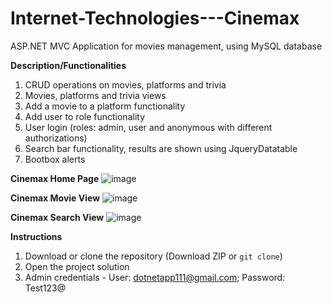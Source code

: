# Internet-Technologies---Cinemax
ASP.NET MVC Application for movies management, using MySQL database


**__Description/Functionalities__**
1. CRUD operations on movies, platforms and trivia
2. Movies, platforms and trivia views
3. Add a movie to a platform functionality
4. Add user to role functionality
5. User login (roles: admin, user and anonymous with different authorizations)
6. Search bar functionality, results are shown using JqueryDatatable
7. Bootbox alerts


**Cinemax Home Page**
![image](https://github.com/mihailspirkoski/Internet-Technologies---Cinemax/assets/74495955/2b24e9a8-c395-44d4-8fe0-6dd80948a127)

**Cinemax Movie View**
![image](https://github.com/mihailspirkoski/Internet-Technologies---Cinemax/assets/74495955/f22462e4-a863-4b15-8708-7efa959e73ca)

**Cinemax Search View**
![image](https://github.com/mihailspirkoski/Internet-Technologies---Cinemax/assets/74495955/7f4e8aa5-778f-40af-94f2-bfadca37b1fe)





**__Instructions__**

1. Download or clone the repository (Download ZIP or `git clone`)
2. Open the project solution
3. Admin credentials - User: dotnetapp111@gmail.com; Password: Test123@








